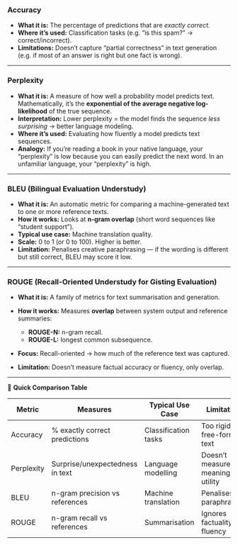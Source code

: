 ### **Accuracy**

* **What it is:**
  The percentage of predictions that are *exactly correct*.
* **Where it’s used:**
  Classification tasks (e.g. “is this spam?” → correct/incorrect).
* **Limitations:**
  Doesn’t capture “partial correctness” in text generation (e.g. if most of an answer is right but one fact is wrong).

---

### **Perplexity**

* **What it is:**
  A measure of how well a probability model predicts text.
  Mathematically, it’s the **exponential of the average negative log-likelihood** of the true sequence.
* **Interpretation:**
  Lower perplexity = the model finds the sequence *less surprising* → better language modeling.
* **Where it’s used:**
  Evaluating how fluently a model predicts text sequences.
* **Analogy:**
  If you’re reading a book in your native language, your “perplexity” is low because you can easily predict the next word. In an unfamiliar language, your “perplexity” is high.

---

### **BLEU (Bilingual Evaluation Understudy)**

* **What it is:**
  An automatic metric for comparing a machine-generated text to one or more reference texts.
* **How it works:**
  Looks at **n-gram overlap** (short word sequences like “student support”).
* **Typical use case:**
  Machine translation quality.
* **Scale:**
  0 to 1 (or 0 to 100). Higher is better.
* **Limitation:**
  Penalises creative paraphrasing — if the wording is different but still correct, BLEU may score it low.

---

### **ROUGE (Recall-Oriented Understudy for Gisting Evaluation)**

* **What it is:**
  A family of metrics for text summarisation and generation.
* **How it works:**
  Measures **overlap** between system output and reference summaries:

  * **ROUGE-N:** n-gram recall.
  * **ROUGE-L:** longest common subsequence.
* **Focus:**
  Recall-oriented → how much of the reference text was captured.
* **Limitation:**
  Doesn’t measure factual accuracy or fluency, only overlap.

---

📌 **Quick Comparison Table**

| Metric     | Measures                        | Typical Use Case     | Limitation                         |
| ---------- | ------------------------------- | -------------------- | ---------------------------------- |
| Accuracy   | % exactly correct predictions   | Classification tasks | Too rigid for free-form text       |
| Perplexity | Surprise/unexpectedness in text | Language modelling   | Doesn’t measure meaning or utility |
| BLEU       | n-gram precision vs references  | Machine translation  | Penalises paraphrasing             |
| ROUGE      | n-gram recall vs references     | Summarisation        | Ignores factuality & fluency       |
